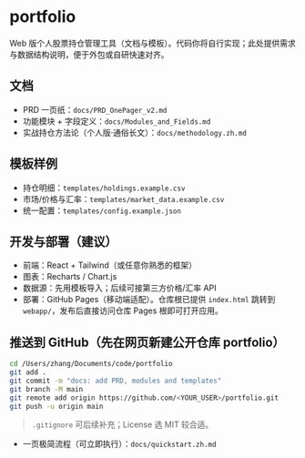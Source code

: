 # portfolio

Web 版个人股票持仓管理工具（文档与模板）。代码你将自行实现；此处提供需求与数据结构说明，便于外包或自研快速对齐。

## 文档
- PRD 一页纸：`docs/PRD_OnePager_v2.md`
- 功能模块 + 字段定义：`docs/Modules_and_Fields.md`
- 实战持仓方法论（个人版·通俗长文）：`docs/methodology.zh.md`

## 模板样例
- 持仓明细：`templates/holdings.example.csv`
- 市场/价格与汇率：`templates/market_data.example.csv`
- 统一配置：`templates/config.example.json`

## 开发与部署（建议）
- 前端：React + Tailwind（或任意你熟悉的框架）
- 图表：Recharts / Chart.js
- 数据源：先用模板导入；后续可接第三方价格/汇率 API
- 部署：GitHub Pages（移动端适配）。仓库根已提供 `index.html` 跳转到 `webapp/`，发布后直接访问仓库 Pages 根即可打开应用。

## 推送到 GitHub（先在网页新建公开仓库 portfolio）
```bash
cd /Users/zhang/Documents/code/portfolio
git add .
git commit -m "docs: add PRD, modules and templates"
git branch -M main
git remote add origin https://github.com/<YOUR_USER>/portfolio.git
git push -u origin main
```

> `.gitignore` 可后续补充；License 选 MIT 较合适。
- 一页极简流程（可立即执行）：`docs/quickstart.zh.md`
